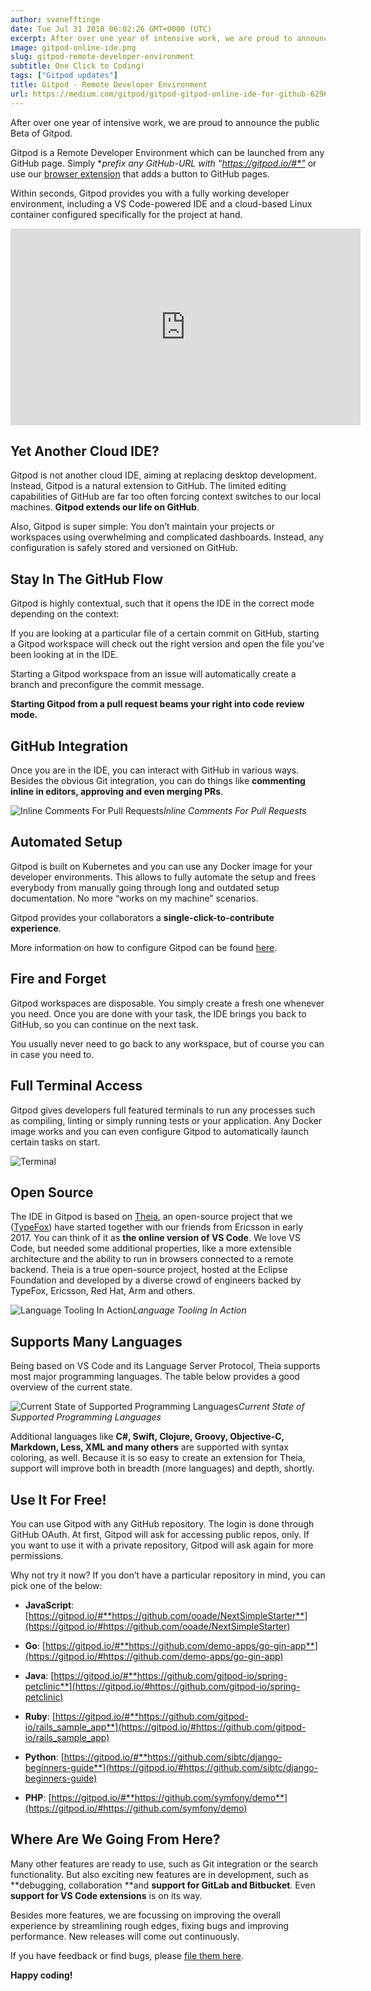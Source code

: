 ```yaml
---
author: svenefftinge
date: Tue Jul 31 2018 06:02:26 GMT+0000 (UTC)
excerpt: After over one year of intensive work, we are proud to announce the public Beta of Gitpod. Gitpod is a Remote Developer Environment which can be launched
image: gitpod-online-ide.png
slug: gitpod-remote-developer-environment
subtitle: One Click to Coding!
tags: ["Gitpod updates"]
title: Gitpod - Remote Developer Environment
url: https://medium.com/gitpod/gitpod-gitpod-online-ide-for-github-6296b907a886
---
```


<script context="module">
  export const prerender = true;
</script>

After over one year of intensive work, we are proud to announce the public Beta of Gitpod.

Gitpod is a Remote Developer Environment which can be launched from any GitHub page. Simply **prefix any GitHub-URL with “*https://gitpod.io/#*”** or use our [browser extension](https://chrome.google.com/webstore/detail/gitpod-online-ide/dodmmooeoklaejobgleioelladacbeki?hl=en) that adds a button to GitHub pages.

Within seconds, Gitpod provides you with a fully working developer environment, including a VS Code-powered IDE and a cloud-based Linux container configured specifically for the project at hand.

<center><iframe width="560" height="315" src="https://www.youtube-nocookie.com/embed/D41zSHJthZI" title="Gitpod introduction" frameborder="0" allowfullscreen></iframe></center>

## **Yet Another Cloud IDE?**

Gitpod is not another cloud IDE, aiming at replacing desktop development. Instead, Gitpod is a natural extension to GitHub. The limited editing capabilities of GitHub are far too often forcing context switches to our local machines. **Gitpod extends our life on GitHub**.

Also, Gitpod is super simple: You don’t maintain your projects or workspaces using overwhelming and complicated dashboards. Instead, any configuration is safely stored and versioned on GitHub.

## **Stay In The GitHub Flow**

Gitpod is highly contextual, such that it opens the IDE in the correct mode depending on the context:

If you are looking at a particular file of a certain commit on GitHub, starting a Gitpod workspace will check out the right version and open the file you’ve been looking at in the IDE.

Starting a Gitpod workspace from an issue will automatically create a branch and preconfigure the commit message.

**Starting Gitpod from a pull request beams your right into code review mode.**

## **GitHub Integration**

Once you are in the IDE, you can interact with GitHub in various ways. Besides the obvious Git integration, you can do things like **commenting inline in editors, approving and even merging PRs**.

![Inline Comments For Pull Requests](https://cdn-images-1.medium.com/max/6908/1*HNDYawJpDgX6gP_e0w17mg.png)_Inline Comments For Pull Requests_

## **Automated Setup**

Gitpod is built on Kubernetes and you can use any Docker image for your developer environments. This allows to fully automate the setup and frees everybody from manually going through long and outdated setup documentation. No more “works on my machine” scenarios.

Gitpod provides your collaborators a **single-click-to-contribute** **experience**.

More information on how to configure Gitpod can be found [here](/docs/configure).

## **Fire and Forget**

Gitpod workspaces are disposable. You simply create a fresh one whenever you need. Once you are done with your task, the IDE brings you back to GitHub, so you can continue on the next task.

You usually never need to go back to any workspace, but of course you can in case you need to.

## **Full Terminal Access**

Gitpod gives developers full featured terminals to run any processes such as compiling, linting or simply running tests or your application. Any Docker image works and you can even configure Gitpod to automatically launch certain tasks on start.

![Terminal](https://cdn-images-1.medium.com/max/6796/1*K8oKjiVfaptpeI27UXPbcA.png)

## **Open Source**

The IDE in Gitpod is based on [Theia](http://theia-ide.org), an open-source project that we ([TypeFox](https://www.typefox.io/)) have started together with our friends from Ericsson in early 2017. You can think of it as **the online version of VS Code**. We love VS Code, but needed some additional properties, like a more extensible architecture and the ability to run in browsers connected to a remote backend. Theia is a true open-source project, hosted at the Eclipse Foundation and developed by a diverse crowd of engineers backed by TypeFox, Ericsson, Red Hat, Arm and others.

![Language Tooling In Action](https://cdn-images-1.medium.com/max/6796/1*5DnbR6-FbyVQ8ILgFHJXOw.png)_Language Tooling In Action_

## **Supports Many Languages**

Being based on VS Code and its Language Server Protocol, Theia supports most major programming languages. The table below provides a good overview of the current state.

![Current State of Supported Programming Languages](https://cdn-images-1.medium.com/max/4712/1*BshL6_wwY2XYRDKSMYiSDg.png)_Current State of Supported Programming Languages_

Additional languages like **C#, Swift, Clojure, Groovy, Objective-C, Markdown, Less, XML and many others** are supported with syntax coloring, as well. Because it is so easy to create an extension for Theia, support will improve both in breadth (more languages) and depth, shortly.

## **Use It For Free!**

You can use Gitpod with any GitHub repository. The login is done through GitHub OAuth. At first, Gitpod will ask for accessing public repos, only. If you want to use it with a private repository, Gitpod will ask again for more permissions.

Why not try it now? If you don’t have a particular repository in mind, you can pick one of the below:

- **JavaScript**:
  [https://gitpod.io/#**https://github.com/ooade/NextSimpleStarter**](https://gitpod.io/#https://github.com/ooade/NextSimpleStarter)

- **Go**:
  [https://gitpod.io/#**https://github.com/demo-apps/go-gin-app**](https://gitpod.io/#https://github.com/demo-apps/go-gin-app)

- **Java**:
  [https://gitpod.io/#**https://github.com/gitpod-io/spring-petclinic**](https://gitpod.io/#https://github.com/gitpod-io/spring-petclinic)

- **Ruby**:
  [https://gitpod.io/#**https://github.com/gitpod-io/rails_sample_app**](https://gitpod.io/#https://github.com/gitpod-io/rails_sample_app)

- **Python**:
  [https://gitpod.io/#**https://github.com/sibtc/django-beginners-guide**](https://gitpod.io/#https://github.com/sibtc/django-beginners-guide)

- **PHP**:
  [https://gitpod.io/#**https://github.com/symfony/demo**](https://gitpod.io/#https://github.com/symfony/demo)

## **Where Are We Going From Here?**

Many other features are ready to use, such as Git integration or the search functionality. But also exciting new features are in development, such as **debugging, collaboration **and **support for GitLab and Bitbucket**. Even **support for VS Code extensions** is on its way.

Besides more features, we are focussing on improving the overall experience by streamlining rough edges, fixing bugs and improving performance. New releases will come out continuously.

If you have feedback or find bugs, please [file them here](https://github.com/gitpod-io/gitpod/issues).

**Happy coding!**
